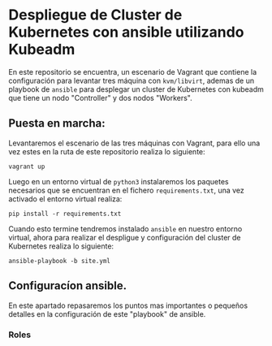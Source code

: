 # Despliegue de Cluster de Kubernetes con ansible utilizando Kubeadm

En este repositorio se encuentra, un escenario de Vagrant que contiene la configuración para levantar tres máquina con `kvm/libvirt`, ademas de un playbook de `ansible` para desplegar un cluster de Kubernetes con kubeadm que tiene un nodo "Controller" y dos nodos "Workers".

## Puesta en marcha:

Levantaremos el escenario de las tres máquinas con Vagrant, para ello una vez estes en la ruta de este repositorio realiza lo siguiente:

`vagrant up`

Luego en un entorno virtual de `python3` instalaremos los paquetes necesarios que se encuentran en el fichero `requirements.txt`, una vez activado el entorno virtual realiza:

`pip install -r requirements.txt`

Cuando esto termine tendremos instalado `ansible` en nuestro entorno virtual, ahora para realizar el despligue y configuración del cluster de Kubernetes realiza lo siguiente:

`ansible-playbook -b site.yml` 

## Configuracíon ansible.

En este apartado repasaremos los puntos mas importantes o pequeños detalles en la configuración de este "playbook" de ansible.

### Roles

